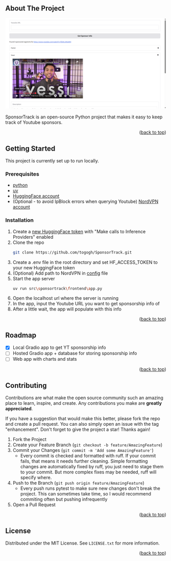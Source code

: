 <a id="readme-top"></a>

<!-- ABOUT THE PROJECT -->
## About The Project

![SponsorTrack Screen Shot][product-screenshot]

SponsorTrack is an open-source Python project that makes it easy to keep track of Youtube sponsors.

<p align="right">(<a href="#readme-top">back to top</a>)</p>


<!-- GETTING STARTED -->
## Getting Started

This project is currently set up to run locally.

### Prerequisites

- [python](https://www.python.org/downloads/)
- [uv](https://docs.astral.sh/uv/getting-started/installation/)
- [HuggingFace account](https://huggingface.co)
- (Optional - to avoid IpBlock errors when querying Youtube) [NordVPN account](https://nordvpn.com/)

### Installation

1. Create a [new HuggingFace token](https://huggingface.co/settings/tokens/new?ownUserPermissions=inference.serverless.write&tokenType=fineGrained) with "Make calls to Inference Providers" enabled
2. Clone the repo
    ```sh
    git clone https://github.com/togogh/SponsorTrack.git
    ```
3. Create a .env file in the root directory and set HF_ACCESS_TOKEN to your new HuggingFace token 
4. (Optional) Add path to NordVPN in [config](src\sponsortrack\config.py) file
4. Start the app server
    ```sh
    uv run src\sponsortrack\frontend\app.py
    ```
5. Open the localhost url where the server is running
6. In the app, input the Youtube URL you want to get sponsorship info of
7. After a little wait, the app will populate with this info

<p align="right">(<a href="#readme-top">back to top</a>)</p>

<!-- ROADMAP -->
## Roadmap

- [x] Local Gradio app to get YT sponsorship info
- [ ] Hosted Gradio app + database for storing sponsorship info
- [ ] Web app with charts and stats

<p align="right">(<a href="#readme-top">back to top</a>)</p>


<!-- CONTRIBUTING -->
## Contributing

Contributions are what make the open source community such an amazing place to learn, inspire, and create. Any contributions you make are **greatly appreciated**.

If you have a suggestion that would make this better, please fork the repo and create a pull request. You can also simply open an issue with the tag "enhancement".
Don't forget to give the project a star! Thanks again!

1. Fork the Project
2. Create your Feature Branch (`git checkout -b feature/AmazingFeature`)
3. Commit your Changes (`git commit -m 'Add some AmazingFeature'`)
    - Every commit is checked and formatted with ruff. If your commit fails, that means it needs further cleaning. Simple formatting changes are automatically fixed by ruff, you just need to stage them to your commit. But more complex fixes may be needed, ruff will specify where.
4. Push to the Branch (`git push origin feature/AmazingFeature`)
    - Every push runs pytest to make sure new changes don't break the project. This can sometimes take time, so I would recommend commiting often but pushing infrequently
5. Open a Pull Request

<p align="right">(<a href="#readme-top">back to top</a>)</p>

<!-- LICENSE -->
## License

Distributed under the MIT License. See `LICENSE.txt` for more information.

<p align="right">(<a href="#readme-top">back to top</a>)</p>

<!-- MARKDOWN LINKS & IMAGES -->
[product-screenshot]: images/screenshot.png